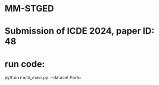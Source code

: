 # MM-STGED
# Submission of ICDE 2024, paper ID: 48

# run code:
python multi_main.py --dataset Porto
